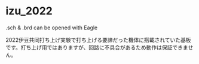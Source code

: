 # izu_2022
 
.sch & .brd can be opened with Eagle

2022伊豆共同打ち上げ実験で打ち上げる要諦だった機体に搭載されていた基板です。打ち上げ用ではありますが、回路に不具合があるため動作は保証できません。
